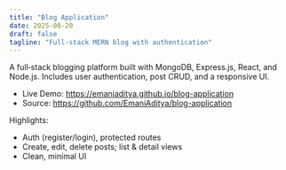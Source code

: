 ```yaml
---
title: "Blog Application"
date: 2025-08-20
draft: false
tagline: "Full‑stack MERN blog with authentication"
---
```


A full‑stack blogging platform built with MongoDB, Express.js, React, and Node.js.
Includes user authentication, post CRUD, and a responsive UI.

- Live Demo: https://emaniaditya.github.io/blog-application
- Source: https://github.com/EmaniAditya/blog-application

Highlights:
- Auth (register/login), protected routes
- Create, edit, delete posts; list & detail views
- Clean, minimal UI
